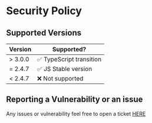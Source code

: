 # Security Policy

## Supported Versions

| Version | Supported?                                |
| ------- | ------------------------------------------|
| > 3.0.0 | :white_check_mark: TypeScript transition  |
| = 2.4.7 | :white_check_mark: JS Stable version      |
| < 2.4.7 | :x:                Not supported          |

## Reporting a Vulnerability or an issue

Any issues or vulnerability feel free to open a ticket [HERE](https://github.com/aminekun90/mdns_listener_advanced/issues)
